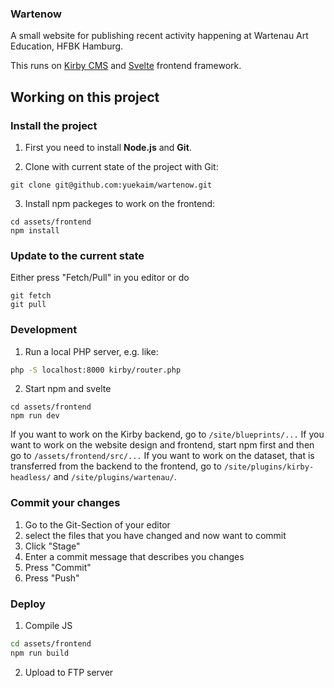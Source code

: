 ### Wartenow

A small website for publishing recent activity happening at Wartenau Art Education, HFBK Hamburg.

This runs on [Kirby CMS](https://getkirby.com/docs/reference) and [Svelte](https://svelte.dev/docs) frontend framework.

## Working on this project

### Install the project

1. First you need to install **Node.js** and **Git**.

2. Clone with current state of the project with Git:
```
git clone git@github.com:yuekaim/wartenow.git
```

3. Install npm packeges to work on the frontend:
```
cd assets/frontend
npm install
```

### Update to the current state
Either press "Fetch/Pull" in you editor or do
```
git fetch
git pull
```

### Development

1. Run a local PHP server, e.g. like:
```bash
php -S localhost:8000 kirby/router.php
```

2. Start npm and svelte
```
cd assets/frontend
npm run dev
```

If you want to work on the Kirby backend, go to `/site/blueprints/...`
If you want to work on the website design and frontend, start npm first and then go to `/assets/frontend/src/...`
If you want to work on the dataset, that is transferred from the backend to the frontend, go to `/site/plugins/kirby-headless/` and `/site/plugins/wartenau/`.

### Commit your changes
1. Go to the Git-Section of your editor
2. select the files that you have changed and now want to commit
3. Click "Stage"
4. Enter a commit message that describes you changes
5. Press "Commit"
6. Press "Push"

### Deploy

1. Compile JS
```bash
cd assets/frontend
npm run build
```

2. Upload to FTP server
